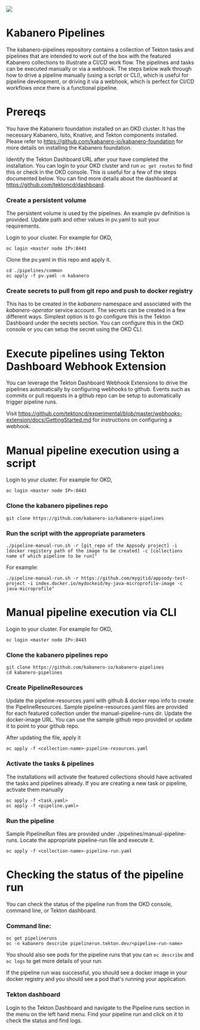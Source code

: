 ![](https://raw.githubusercontent.com/kabanero-io/kabanero-website/master/src/main/content/img/Kabanero_Logo_Hero.png)

# Kabanero Pipelines
The kabanero-pipelines repository contains a collection of Tekton tasks and pipelines that are intended to work out of the box with the featured Kabanero collections to illustrate a CI/CD work flow.  The pipelines and tasks can be executed manually or via a webhook.  The steps below walk through how to drive a pipeline manually (using a script or CLI), which is useful for pipeline development, or driving it via a webhook, which is perfect for CI/CD workflows once there is a functional pipeline.

# Prereqs

You have the Kabanero foundation installed on an OKD cluster.  It has the necessary Kabanero, Isito, Knative, and Tekton components installed.  Please refer to https://github.com/kabanero-io/kabanero-foundation for more details on installing the Kabanero foundation.

Identify the Tekton Dashboard URL after your have completed the installation.  You can login to your OKD cluster and run ```oc get routes``` to find this or check in the OKD console.  This is useful for a few of the steps documented below.  You can find more details about the dashboard at https://github.com/tektoncd/dashboard.

### Create a persistent volume
The persistent volume is used by the pipelines.  An example pv definition is provided.  Update path and other values in pv.yaml to suit your requirements.

Login to your cluster.  For example for OKD,

```
oc login <master node IP>:8443
```

Clone the pv.yaml in this repo and apply it.

```
cd ./pipelines/common
oc apply -f pv.yaml -n kabanero
```

### Create secrets to pull from git repo and push to docker registry

This has to be created in the *kabanero* namespace and associated with the *kabanero-operator* service account.  The secrets can be created in a few different ways.  Simplest option is to go configure this is the Tekton Dashboard under the secrets section.  You can configure this in the OKD console or you can setup the secret using the OKD CLI. 


# Execute pipelines using Tekton Dashboard Webhook Extension

You can leverage the Tekton Dashboard Webhook Extensions to drive the pipelines automatically by configuring webhooks to github.  Events such as commits or pull requests in a github repo can be setup to automatically trigger pipeline runs.

Visit https://github.com/tektoncd/experimental/blob/master/webhooks-extension/docs/GettingStarted.md for instructions on configuring a webhook.

# Manual pipeline execution using a script

Login to your cluster.  For example for OKD,

```
oc login <master node IP>:8443
```

### Clone the kabanero pipelines repo

```
git clone https://github.com/kabanero-io/kabanero-pipelines
```

### Run the script with the appropriate parameters
```
./pipeline-manual-run.sh -r [git_repo of the Appsody project] -i [docker registery path of the image to be created] -c [collections name of which pipeline to be run]"
```

For example:
```
./pipeline-manual-run.sh -r https://github.com/mygitid/appsody-test-project -i index.docker.io/mydockeid/my-java-microprofile-image -c java-microprofile"
```

# Manual pipeline execution via CLI

Login to your cluster.  For example for OKD,

```
oc login <master node IP>:8443
```

### Clone the kabanero pipelines repo

```
git clone https://github.com/kabanero-io/kabanero-pipelines
cd kabanero-pipelines
```

### Create PipelineResources

Update the pipeline-resources.yaml with github & docker repo info to create the PipelineResources.  Sample pipeline-resources.yaml files are provided for each featured collection under the manual-pipeline-runs dir.  Update the docker-image URL.  You can use the sample github repo provided or update it to point to your github repo.

After updating the file, apply it

```
oc apply -f <collection-name>-pipeline-resources.yaml
```

### Activate the tasks & pipelines
The installations will activate the featured collections should have activated the tasks and pipelines already.  If you are creating a new task or pipeline, activate them manually

```
oc apply -f <task.yaml>
oc apply -f <pipeline.yaml>
```

### Run the pipeline

Sample PipelineRun files are provided under ./pipelines/manual-pipeline-runs.  Locate the appropriate pipeline-run file and execute it.
```
oc apply -f <collection-name>-pipeline-run.yaml
```

# Checking the status of the pipeline run

You can check the status of the pipeline run from the OKD console, command line, or Tekton dashboard.

### Command line:
```
oc get pipelineruns
oc -n kabanero describe pipelinerun.tekton.dev/<pipeline-run-name> 
```
You should also see pods for the pipeline runs that you can ```oc describe``` and ```oc logs``` to get more details of your run.

If the pipeline run was successful, you should see a docker image in your docker registry and you should see a pod that's running your application.

### Tekton dashboard

Login to the Tekton Dashboard and navigate to the Pipeline runs section in the menu on the left hand menu.  Find your pipeline run and click on it to check the status and find logs.
